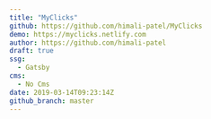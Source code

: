 ```yaml
---
title: "MyClicks"
github: https://github.com/himali-patel/MyClicks
demo: https://myclicks.netlify.com
author: https://github.com/himali-patel
draft: true
ssg:
  - Gatsby
cms:
  - No Cms
date: 2019-03-14T09:23:14Z
github_branch: master
---
```

